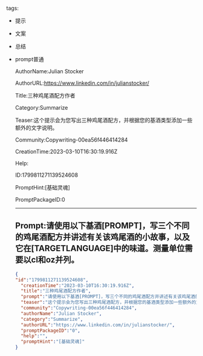   tags: 
- 提示
- 文案
- 总结
- prompt普通

  AuthorName:Julian Stocker

  AuthorURL:https://www.linkedin.com/in/julianstocker/

  Title:三种鸡尾酒配方作者

  Category:Summarize

  Teaser:这个提示会为您写出三种鸡尾酒配方，并根据您的基酒类型添加一些额外的文字说明。

  Community:Copywriting-00ea56f446414284

  CreationTime:2023-03-10T16:30:19.916Z

  Help:

  ID:1799811271139524608

  PromptHint:[基础灵魂]

  PromptPackageID:0

  ---

  ## Prompt:请使用以下基酒[PROMPT]，写三个不同的鸡尾酒配方并讲述有关该鸡尾酒的小故事，以及它在[TARGETLANGUAGE]中的味道。测量单位需要以cl和oz并列。

  ```json
  {
  "id":"1799811271139524608",
    "creationTime":"2023-03-10T16:30:19.916Z",
    "title":"三种鸡尾酒配方作者",
    "prompt":"请使用以下基酒[PROMPT]，写三个不同的鸡尾酒配方并讲述有关该鸡尾酒的小故事，以及它在[TARGETLANGUAGE]中的味道。测量单位需要以cl和oz并列。",
    "teaser":"这个提示会为您写出三种鸡尾酒配方，并根据您的基酒类型添加一些额外的文字说明。",
    "community":"Copywriting-00ea56f446414284",
    "authorName":"Julian Stocker",
    "category":"Summarize",
    "authorURL":"https://www.linkedin.com/in/julianstocker/",
    "promptPackageID":"0",
    "help":"",
    "promptHint":"[基础灵魂]"
  }
  ```
